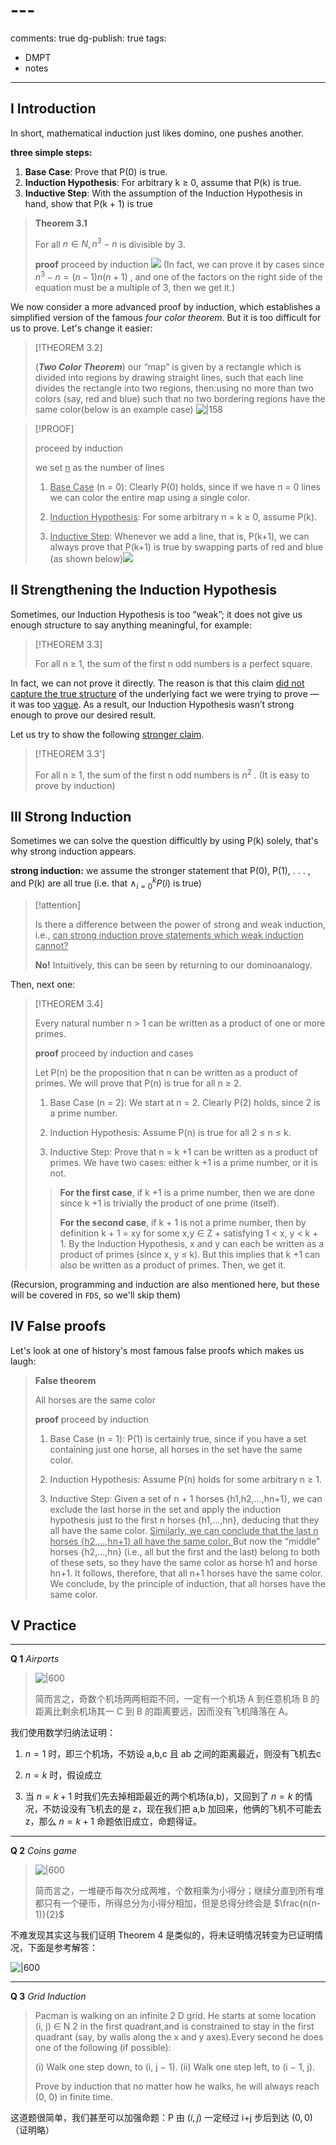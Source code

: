 # ---
comments: true
dg-publish: true
tags:
- DMPT
- notes
---

## I Introduction

In short, mathematical induction just likes domino, one pushes another.

**three simple steps:**

1. **Base Case**: Prove that P(0) is true.
2. **Induction Hypothesis**: For arbitrary k ≥ 0, assume that P(k) is true.
3. **Inductive Step**: With the assumption of the Induction Hypothesis in hand, show that P(k + 1) is true

> **Theorem 3.1**
> 
> For all $n\in N, n^{3}-n$ is divisible by 3.
> 
> **proof** proceed by induction
> ![](../attachments/02-Mathematical-Induction.png)
> (In fact, we can prove it by cases since $n^{3}-n=(n-1)n(n+1)$ , and one of the factors on the right side of the equation must be a multiple of 3, then we get it.)

We now consider a more advanced proof by induction, which establishes a simplified version of the famous _four color theorem_. But it is too difficult for us to prove. Let's change it easier:

> [!THEOREM 3.2] 
> 
>  (**_Two Color Theorem_**) our “map” is given by a rectangle which is divided into regions by drawing straight lines, such that each line divides the rectangle into two regions, then:using no more than two colors (say, red and blue) such that no two bordering regions have the same color(below is an example case)
> ![|158](../attachments/02-Mathematical-Induction-1.png)

> [!PROOF] 
> 
> proceed by induction
> 
> we set <u>n</u> as the number of lines
> 
> 1. <u>Base Case</u> (n = 0):  Clearly P(0) holds, since if we have n = 0 lines we can color the entire map using a single color.
>
> 2. <u>Induction Hypothesis</u>:  For some arbitrary n = k ≥ 0, assume P(k).
> 
> 3. <u>Inductive Step</u>: Whenever we add a line, that is, P(k+1), we can always prove that P(k+1) is true by swapping parts of red and blue (as shown below)![](../attachments/02-Mathematical-Induction-2.png)

## II Strengthening the Induction Hypothesis

Sometimes, our Induction Hypothesis is too “weak”; it does not give us enough structure to say anything meaningful, for example:

> [!THEOREM 3.3]
> 
> For all n ≥ 1, the sum of the first n odd numbers is a perfect square.

In fact, we can not prove it directly. The reason is that this claim <u>did not capture the true structure</u> of the underlying fact we were trying to prove — it was too <u>vague</u>. As a result, our Induction Hypothesis wasn’t strong enough to prove our desired result.

Let us try to show the following <u>stronger claim</u>.

> [!THEOREM 3.3'] 
> 
> For all n ≥ 1, the sum of the first n odd numbers is $n^{2}$ .
> (It is easy to prove by induction)

## III Strong Induction

Sometimes we can solve the question difficultly by using P(k) solely, that's why strong induction appears.

**strong induction:** we assume the stronger statement that P(0), P(1), . . . , and P(k) are all true (i.e. that $\land_{i=0}^{k} P(i)$ is true)

> [!attention]
> 
> Is there a difference between the power of strong and weak induction, i.e., <u>can strong induction prove statements which weak induction cannot?</u>
> 
> **No!** Intuitively, this can be seen by returning to our dominoanalogy.

Then, next one:

> [!THEOREM 3.4] 
> 
> Every natural number n > 1 can be written as a product of one or more primes.
> 
> **proof** proceed by induction and cases
> 
> Let P(n) be the proposition that n can be written as a product of primes. We will prove that P(n) is true for all n ≥ 2. 
> 
> 1. Base Case (n = 2): We start at n = 2. Clearly P(2) holds, since 2 is a prime number. 
> 
> 2. Induction Hypothesis: Assume P(n) is true for all 2 ≤ n ≤ k.
>
> 3. Inductive Step: Prove that n = k +1 can be written as a product of primes. We have two cases: either k +1 is a prime number, or it is not.
>
>> **For the first case**, if k +1 is a prime number, then we are done since k +1 is trivially the product of one prime (itself). 
>> 
>> **For the second case**, if k + 1 is not a prime number, then by definition k + 1 = xy for some x,y ∈ Z + satisfying 1 < x, y < k + 1. By the Induction Hypothesis, x and y can each be written as a product of primes (since x, y ≤ k). But this implies that k +1 can also be written as a product of primes.
> Then, we get it.

(Recursion, programming and induction are also mentioned here, but these will be covered in `FDS`, so we'll skip them)

## IV False proofs

Let's look at one of history's most famous false proofs which makes us laugh:

> **False theorem**
> 
> All horses are the same color
> 
> **proof** proceed by induction
> 
> 1. Base Case (n = 1): P(1) is certainly true, since if you have a set containing just one horse, all horses in the set have the same color.
> 
> 2. Induction Hypothesis: Assume P(n) holds for some arbitrary n ≥ 1. 
> 
> 3. Inductive Step: Given a set of n + 1 horses {h1,h2,...,hn+1}, we can exclude the last horse in the set and apply the induction hypothesis just to the first n horses {h1,...,hn}, deducing that they all have the same color. <u>Similarly, we can conclude that the last n horses {h2,...,hn+1} all have the same color. </u>But now the “middle” horses {h2,...,hn} (i.e., all but the first and the last) belong to both of these sets, so they have the same color as horse h1 and horse hn+1. It follows, therefore, that all n+1 horses have the same color. We conclude, by the principle of induction, that all horses have the same color.

## V Practice

---

**Q 1** _Airports_

> ![|600](../attachments/03-Mathematical-Induction.png)
>
> 简而言之，奇数个机场两两相距不同，一定有一个机场 A 到任意机场 B 的距离比剩余机场其一 C 到 B 的距离要远，因而没有飞机降落在 A。

我们使用数学归纳法证明：

1. $n=1$ 时，即三个机场，不妨设 a,b,c 且 ab 之间的距离最近，则没有飞机去c

2. $n=k$ 时，假设成立

3. 当 $n=k+1$ 时我们先去掉相距最近的两个机场(a,b)，又回到了 $n=k$ 的情况，不妨设没有飞机去的是 z，现在我们把 a,b 加回来，他俩的飞机不可能去 z，那么 $n = k+1$ 命题依旧成立，命题得证。

---

**Q 2** _Coins game_

>  ![|600](../attachments/03-Mathematical-Induction-1.png)
>
> 简而言之，一堆硬币每次分成两堆，个数相乘为小得分；继续分直到所有堆都只有一个硬币，所得总分为小得分相加，但是总得分终会是 $\frac{n(n-1)}{2}$ 

不难发现其实这与我们证明 Theorem 4 是类似的，将未证明情况转变为已证明情况，下面是参考解答：

![|600](../attachments/03-Mathematical-Induction-2.png)

---

**Q 3** _Grid Induction_

> Pacman is walking on an infinite 2 D grid. He starts at some location (i, j) ∈ N 2 in the first quadrant,and is constrained to stay in the first quadrant (say, by walls along the x and y axes).Every second he does one of the following (if possible):
> 
> (i) Walk one step down, to (i, j − 1).
> (ii) Walk one step left, to (i − 1, j).
> 
> Prove by induction that no matter how he walks, he will always reach (0, 0) in finite time.

这道题很简单，我们甚至可以加强命题：P 由 $(i, j)$ 一定经过 i+j 步后到达 $(0,0)$ （证明略）

